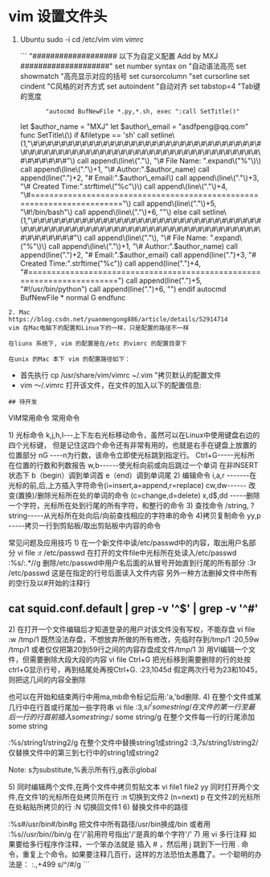 # vim 设置文件头

1. Ubuntu sudo -i cd /etc/vim vim vimrc

   \`\`\` "\#\#\#\#\#\#\#\#\#\#\#\#\#\#\#\#\#\#\# 以下为自定义配置 Add by MXJ \#\#\#\#\#\#\#\#\#\#\#\#\#\#\#\#\#\#\#\#" set number syntax on "自动语法高亮 set showmatch "高亮显示对应的括号 set cursorcolumn "set cursorline set cindent "C风格的对齐方式 set autoindent "自动对齐 set tabstop=4 "Tab键的宽度

   ```text
          "autocmd BufNewFile *.py,*.sh, exec ":call SetTitle()"
   ```

   let $author\_name = "MXJ" let $author\_email = "asdfpeng@qq.com" func SetTitle\(\) if &filetype == 'sh' call setline\(1,"\#\#\#\#\#\#\#\#\#\#\#\#\#\#\#\#\#\#\#\#\#\#\#\#\#\#\#\#\#\#\#\#\#\#\#\#\#\#\#\#\#\#\#\#\#\#\#\#\#\#\#\#\#\#\#\#\#\#\#\#\#\#\#\#\#\#\#\#\#\#\#\#\#\#"\) call append\(line\("."\), "\# File Name: ".expand\("%"\)\) call append\(line\("."\)+1, "\# Author:".$author\_name\) call append\(line\("."\)+2, "\# Email:".$author\_email\) call append\(line\("."\)+3, "\# Created Time:".strftime\("%c"\)\) call append\(line\("."\)+4, "\#======================================================================="\) call append\(line\("."\)+5, "\#!/bin/bash"\) call append\(line\("."\)+6, ""\) else call setline\(1,"\#\#\#\#\#\#\#\#\#\#\#\#\#\#\#\#\#\#\#\#\#\#\#\#\#\#\#\#\#\#\#\#\#\#\#\#\#\#\#\#\#\#\#\#\#\#\#\#\#\#\#\#\#\#\#\#\#\#\#\#\#\#\#\#\#\#\#\#\#\#\#\#\#\#\#"\) call append\(line\("."\), "\# File Name: ".expand\("%"\)\) call append\(line\("."\)+1, "\# Author:".$author\_name\) call append\(line\("."\)+2, "\# Email:".$author\_email\) call append\(line\("."\)+3, "\# Created Time:".strftime\("%c"\)\) call append\(line\("."\)+4, "\#======================================================================="\) call append\(line\("."\)+5, "\#!/usr/bin/python"\) call append\(line\("."\)+6, ""\) endif autocmd BufNewFile \* normal G endfunc

```text
2. Mac
https://blog.csdn.net/yuanmengong886/article/details/52914714
vim 在Mac电脑下的配置和Linux下的一样，只是配置的路径不一样

在liunx 系统下, vim 的配置是在/etc 的vimrc 的配置目录下

在unix 的Mac 本下 vim 的配置路径如下：
```

* 首先执行 cp /usr/share/vim/vimrc ~/.vim "拷贝默认的配置文件
* vim ～/.vimrc 打开该文件，在文件的加入以下的配置信息:

```text
## 待开发
```

VIM常用命令 常用命令

1\) 光标命令 k,j,h,l---上下左右光标移动命令，虽然可以在Linux中使用键盘右边的四个光标键， 但是记住这四个命令还有非常有用的，也就是右手在键盘上放置的位置部分 nG ----n为行数，该命令立即使光标跳到指定行。 Ctrl+G-----光标所在位置的行数和列数报告 w,b------使光标向前或向后跳过一个单词 在非INSERT 状态下 b（begin）调到单词首 e（end）调到单词尾 2\) 编辑命令 i,a,r -------在光标的前,后,上方插入字符命令\(i=insert,a=append,r=replace\) cw,dw------ 改变\(置换\)/删除光标所在处的单词的命令 \(c=change,d=delete\) x,d$,dd -----删除一个字符，光标所在处到行尾的所有字符，和整行的命令 3\) 查找命令 /string, ?string-----从光标所在处向后/向前查找相应的字符串的命令 4\)拷贝复制命令 yy,p -----拷贝一行到剪贴板/取出剪贴板中内容的命令

常见问题及应用技巧 1\) 在一个新文件中读/etc/passwd中的内容，取出用户名部分 vi file :r /etc/passwd 在打开的文件file中光标所在处读入/etc/passwd :%s/:.\*//g 删除/etc/passwd中用户名后面的从冒号开始直到行尾的所有部分 :3r /etc/passwd 这是在指定的行号后面读入文件内容 另外一种方法删掉文件中所有的空行及以\#开始的注释行

## cat squid.conf.default \| grep -v '^$' \| grep -v '^\#'

2\) 在打开一个文件编辑后才知道登录的用户对该文件没有写权，不能存盘 vi file :w /tmp/1 既然没法存盘，不想放弃所做的所有修改，先临时存到/tmp/1 :20,59w /tmp/1 或者仅仅把第20到59行之间的内容存盘成文件/tmp/1 3\) 用VI编辑一个文件，但需要删除大段大段的内容 vi file Ctrl+G 把光标移到需要删除的行的处按ctrl+G显示行号，再到结尾处再按Ctrl+G. :23,1045d 假定两次行号为23和1045，则把这几间的内容全删除

也可以在开始和结束两行中用ma,mb命令标记后用:'a,'bd删除. 4\) 在整个文件或某几行中在行首或行尾加一些字符串 vi file :3,$s/^/some string / 在文件的第一行至最后一行的行首前插入some string :%s/$/ some string/g 在整个文件每一行的行尾添加 some string

:%s/string1/string2/g 在整个文件中替换string1成string2 :3,7s/string1/string2/ 仅替换文件中的第三到七行中的string1成string2

Note: s为substitute,%表示所有行,g表示global

5\) 同时编辑两个文件,在两个文件中拷贝剪贴文本 vi file1 file2 yy 同时打开两个文件,在文件1的光标所在处拷贝所在行 :n 切换到文件2 \(n=next\) p 在文件2的光标所在处粘贴所拷贝的行 :N 切换回文件1 6\) 替换文件中的路径

:%s\#/usr/bin\#/bin\#g 把文件中所有路径/usr/bin换成/bin 或者用 :%s//usr/bin//bin/g 在'/'前用符号指出'/'是真的单个字符'/' 7\) 用 vi 多行注释 如果要给多行程序作注释，一个笨办法就是 插入 \# ，然后用 j 跳到下一行用 . 命令，重复上个命令。如果要注释几百行，这样的方法恐怕太愚蠢了。一个聪明的办法是： :.,+499 s/^/\#/g \`\`\`

